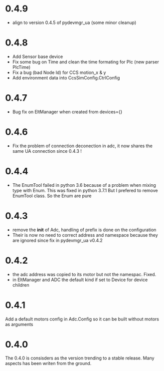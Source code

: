 0.4.9
=====
- align to version 0.4.5 of pydevmgr_ua (some minor cleanup) 

0.4.8
=====
- Add Sensor base device
- Fix some bug on Time and clean the time formating for Plc (new parser PlcTime)
- Fix a bug (bad Node Id) for CCS motion_x & y 
- Add environment data into CcsSimConfig.CtrlConfig


0.4.7
=====
- Bug fix on EltManager when created from devices={}

0.4.6
=====
- Fix the problem of connection deconection in adc, it now shares the same UA connection since 0.4.3 !

0.4.4
=====
- The EnumTool failed in python 3.6 because of a problem when mixing type with Enum. This was fixed in python 3.7.1 
But I prefered to remove EnumTool class. So the Enum are pure 

0.4.3
=====
- remove the __init__ of Adc, handling of prefix is done on the configuration 
- Their is now no need to correct address and namespace because they are ignored since fix in pydevmgr_ua v0.4.2

0.4.2
=====
- the adc address was copied to its motor but not the namespac. Fixed.
- in EltManager and ADC the default kind if set to Device for device children 

0.4.1
=====
Add a default motors config in Adc.Config so it can be built without motors as arguments 


0.4.0
=====
The 0.4.0 is consisders as the version trending to a stable release. Many aspects has been writen from the ground. 

